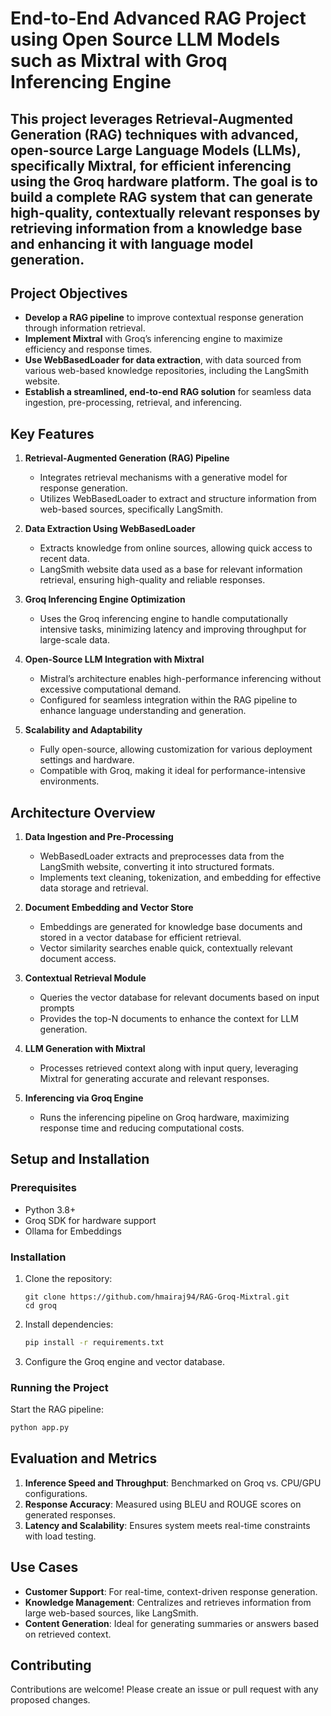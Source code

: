# End-to-End Advanced RAG Project using Open Source LLM Models such as Mixtral with Groq Inferencing Engine

## This project leverages Retrieval-Augmented Generation (RAG) techniques with advanced, open-source Large Language Models (LLMs), specifically Mixtral, for efficient inferencing using the Groq hardware platform. The goal is to build a complete RAG system that can generate high-quality, contextually relevant responses by retrieving information from a knowledge base and enhancing it with language model generation.

## Project Objectives

- **Develop a RAG pipeline** to improve contextual response generation through information retrieval.
- **Implement Mixtral** with Groq’s inferencing engine to maximize efficiency and response times.
- **Use WebBasedLoader for data extraction**, with data sourced from various web-based knowledge repositories, including the LangSmith website.
- **Establish a streamlined, end-to-end RAG solution** for seamless data ingestion, pre-processing, retrieval, and inferencing.

## Key Features

1. **Retrieval-Augmented Generation (RAG) Pipeline**  
   - Integrates retrieval mechanisms with a generative model for response generation.
   - Utilizes WebBasedLoader to extract and structure information from web-based sources, specifically LangSmith.

2. **Data Extraction Using WebBasedLoader**  
   - Extracts knowledge from online sources, allowing quick access to recent data.
   - LangSmith website data used as a base for relevant information retrieval, ensuring high-quality and reliable responses.

3. **Groq Inferencing Engine Optimization**  
   - Uses the Groq inferencing engine to handle computationally intensive tasks, minimizing latency and improving throughput for large-scale data.
  
4. **Open-Source LLM Integration with Mixtral**  
   - Mistral’s architecture enables high-performance inferencing without excessive computational demand.
   - Configured for seamless integration within the RAG pipeline to enhance language understanding and generation.

5. **Scalability and Adaptability**  
   - Fully open-source, allowing customization for various deployment settings and hardware.
   - Compatible with Groq, making it ideal for performance-intensive environments.

## Architecture Overview

1. **Data Ingestion and Pre-Processing**  
   - WebBasedLoader extracts and preprocesses data from the LangSmith website, converting it into structured formats.
   - Implements text cleaning, tokenization, and embedding for effective data storage and retrieval.

2. **Document Embedding and Vector Store**  
   - Embeddings are generated for knowledge base documents and stored in a vector database for efficient retrieval.
   - Vector similarity searches enable quick, contextually relevant document access.

3. **Contextual Retrieval Module**  
   - Queries the vector database for relevant documents based on input prompts
   - Provides the top-N documents to enhance the context for LLM generation.

4. **LLM Generation with Mixtral**  
   - Processes retrieved context along with input query, leveraging Mixtral for generating accurate and relevant responses.
  
5. **Inferencing via Groq Engine**  
   - Runs the inferencing pipeline on Groq hardware, maximizing response time and reducing computational costs.

## Setup and Installation

### Prerequisites

- Python 3.8+
- Groq SDK for hardware support
- Ollama for Embeddings
  
### Installation

1. Clone the repository:
   ```bash-
   git clone https://github.com/hmairaj94/RAG-Groq-Mixtral.git
   cd groq
   ```
2. Install dependencies:
   ```bash
   pip install -r requirements.txt
   ```
3. Configure the Groq engine and vector database.

### Running the Project

Start the RAG pipeline:
   ```bash
   python app.py
   ```

## Evaluation and Metrics

1. **Inference Speed and Throughput**: Benchmarked on Groq vs. CPU/GPU configurations.
2. **Response Accuracy**: Measured using BLEU and ROUGE scores on generated responses.
3. **Latency and Scalability**: Ensures system meets real-time constraints with load testing.

## Use Cases

- **Customer Support**: For real-time, context-driven response generation.
- **Knowledge Management**: Centralizes and retrieves information from large web-based sources, like LangSmith.
- **Content Generation**: Ideal for generating summaries or answers based on retrieved context.

## Contributing

Contributions are welcome! Please create an issue or pull request with any proposed changes.
